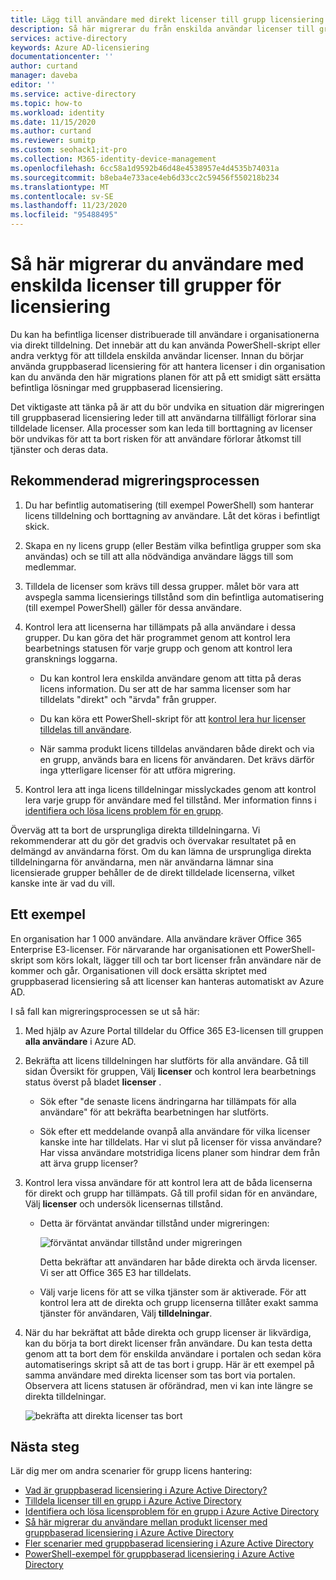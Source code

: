 ```yaml
---
title: Lägg till användare med direkt licenser till grupp licensiering – Azure AD | Microsoft Docs
description: Så här migrerar du från enskilda användar licenser till gruppbaserad licensiering med Azure Active Directory
services: active-directory
keywords: Azure AD-licensiering
documentationcenter: ''
author: curtand
manager: daveba
editor: ''
ms.service: active-directory
ms.topic: how-to
ms.workload: identity
ms.date: 11/15/2020
ms.author: curtand
ms.reviewer: sumitp
ms.custom: seohack1;it-pro
ms.collection: M365-identity-device-management
ms.openlocfilehash: 6cc58a1d9592b46d48e4538957e4d4535b74031a
ms.sourcegitcommit: b8eba4e733ace4eb6d33cc2c59456f550218b234
ms.translationtype: MT
ms.contentlocale: sv-SE
ms.lasthandoff: 11/23/2020
ms.locfileid: "95488495"
---
```

# <a name="how-to-migrate-users-with-individual-licenses-to-groups-for-licensing"></a>Så här migrerar du användare med enskilda licenser till grupper för licensiering

Du kan ha befintliga licenser distribuerade till användare i organisationerna via direkt tilldelning. Det innebär att du kan använda PowerShell-skript eller andra verktyg för att tilldela enskilda användar licenser. Innan du börjar använda gruppbaserad licensiering för att hantera licenser i din organisation kan du använda den här migrations planen för att på ett smidigt sätt ersätta befintliga lösningar med gruppbaserad licensiering.

Det viktigaste att tänka på är att du bör undvika en situation där migreringen till gruppbaserad licensiering leder till att användarna tillfälligt förlorar sina tilldelade licenser. Alla processer som kan leda till borttagning av licenser bör undvikas för att ta bort risken för att användare förlorar åtkomst till tjänster och deras data.

## <a name="recommended-migration-process"></a>Rekommenderad migreringsprocessen

1. Du har befintlig automatisering (till exempel PowerShell) som hanterar licens tilldelning och borttagning av användare. Låt det köras i befintligt skick.

1. Skapa en ny licens grupp (eller Bestäm vilka befintliga grupper som ska användas) och se till att alla nödvändiga användare läggs till som medlemmar.

1. Tilldela de licenser som krävs till dessa grupper. målet bör vara att avspegla samma licensierings tillstånd som din befintliga automatisering (till exempel PowerShell) gäller för dessa användare.

1. Kontrol lera att licenserna har tillämpats på alla användare i dessa grupper. Du kan göra det här programmet genom att kontrol lera bearbetnings statusen för varje grupp och genom att kontrol lera gransknings loggarna.

   - Du kan kontrol lera enskilda användare genom att titta på deras licens information. Du ser att de har samma licenser som har tilldelats "direkt" och "ärvda" från grupper.

   - Du kan köra ett PowerShell-skript för att [kontrol lera hur licenser tilldelas till användare](licensing-group-advanced.md#use-powershell-to-see-who-has-inherited-and-direct-licenses).

   - När samma produkt licens tilldelas användaren både direkt och via en grupp, används bara en licens för användaren. Det krävs därför inga ytterligare licenser för att utföra migrering.

1. Kontrol lera att inga licens tilldelningar misslyckades genom att kontrol lera varje grupp för användare med fel tillstånd. Mer information finns i [identifiera och lösa licens problem för en grupp](licensing-groups-resolve-problems.md).

Överväg att ta bort de ursprungliga direkta tilldelningarna. Vi rekommenderar att du gör det gradvis och övervakar resultatet på en delmängd av användarna först. Om du kan lämna de ursprungliga direkta tilldelningarna för användarna, men när användarna lämnar sina licensierade grupper behåller de de direkt tilldelade licenserna, vilket kanske inte är vad du vill.

## <a name="an-example"></a>Ett exempel

En organisation har 1 000 användare. Alla användare kräver Office 365 Enterprise E3-licenser. För närvarande har organisationen ett PowerShell-skript som körs lokalt, lägger till och tar bort licenser från användare när de kommer och går. Organisationen vill dock ersätta skriptet med gruppbaserad licensiering så att licenser kan hanteras automatiskt av Azure AD.

I så fall kan migreringsprocessen se ut så här:

1. Med hjälp av Azure Portal tilldelar du Office 365 E3-licensen till gruppen **alla användare** i Azure AD.

1. Bekräfta att licens tilldelningen har slutförts för alla användare. Gå till sidan Översikt för gruppen, Välj **licenser** och kontrol lera bearbetnings status överst på bladet **licenser** .

   - Sök efter "de senaste licens ändringarna har tillämpats för alla användare" för att bekräfta bearbetningen har slutförts.

   - Sök efter ett meddelande ovanpå alla användare för vilka licenser kanske inte har tilldelats. Har vi slut på licenser för vissa användare? Har vissa användare motstridiga licens planer som hindrar dem från att ärva grupp licenser?

1. Kontrol lera vissa användare för att kontrol lera att de båda licenserna för direkt och grupp har tillämpats. Gå till profil sidan för en användare, Välj **licenser** och undersök licensernas tillstånd.

   - Detta är förväntat användar tillstånd under migreringen:

      ![förväntat användar tillstånd under migreringen](./media/licensing-groups-migrate-users/expected-user-state.png)

     Detta bekräftar att användaren har både direkta och ärvda licenser. Vi ser att Office 365 E3 har tilldelats.

   - Välj varje licens för att se vilka tjänster som är aktiverade. För att kontrol lera att de direkta och grupp licenserna tillåter exakt samma tjänster för användaren, Välj **tilldelningar**.

1. När du har bekräftat att både direkta och grupp licenser är likvärdiga, kan du börja ta bort direkt licenser från användare. Du kan testa detta genom att ta bort dem för enskilda användare i portalen och sedan köra automatiserings skript så att de tas bort i grupp. Här är ett exempel på samma användare med direkta licenser som tas bort via portalen. Observera att licens statusen är oförändrad, men vi kan inte längre se direkta tilldelningar.

   ![bekräfta att direkta licenser tas bort](./media/licensing-groups-migrate-users/direct-licenses-removed.png)

## <a name="next-steps"></a>Nästa steg

Lär dig mer om andra scenarier för grupp licens hantering:

- [Vad är gruppbaserad licensiering i Azure Active Directory?](../fundamentals/active-directory-licensing-whatis-azure-portal.md)
- [Tilldela licenser till en grupp i Azure Active Directory](licensing-groups-assign.md)
- [Identifiera och lösa licensproblem för en grupp i Azure Active Directory](licensing-groups-resolve-problems.md)
- [Så här migrerar du användare mellan produkt licenser med gruppbaserad licensiering i Azure Active Directory](licensing-groups-change-licenses.md)
- [Fler scenarier med gruppbaserad licensiering i Azure Active Directory](licensing-group-advanced.md)
- [PowerShell-exempel för gruppbaserad licensiering i Azure Active Directory](licensing-ps-examples.md)
